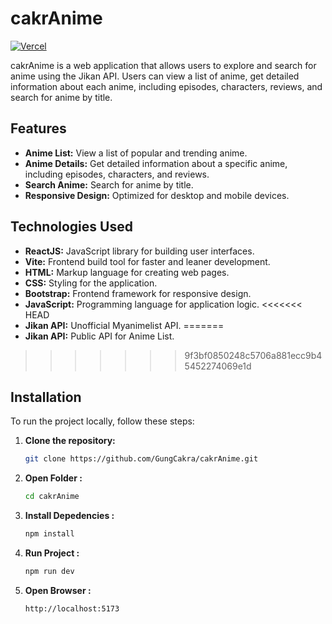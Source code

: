 # cakrAnime
[![Vercel](https://img.shields.io/badge/visit-vercel-blue)](https://gungcakra-animeapp.vercel.app)

cakrAnime is a web application that allows users to explore and search for anime using the Jikan API. Users can view a list of anime, get detailed information about each anime, including episodes, characters, reviews, and search for anime by title.

## Features

- **Anime List:** View a list of popular and trending anime.
- **Anime Details:** Get detailed information about a specific anime, including episodes, characters, and reviews.
- **Search Anime:** Search for anime by title.
- **Responsive Design:** Optimized for desktop and mobile devices.

## Technologies Used

- **ReactJS:** JavaScript library for building user interfaces.
- **Vite:** Frontend build tool for faster and leaner development.
- **HTML:** Markup language for creating web pages.
- **CSS:** Styling for the application.
- **Bootstrap:** Frontend framework for responsive design.
- **JavaScript:** Programming language for application logic.
<<<<<<< HEAD
- **Jikan API:** Unofficial Myanimelist API.
=======
- **Jikan API:** Public API for Anime List.
>>>>>>> 9f3bf0850248c5706a881ecc9b45452274069e1d

## Installation

To run the project locally, follow these steps:

1. **Clone the repository:**

   ```bash
   git clone https://github.com/GungCakra/cakrAnime.git

2. **Open Folder :**

   ```bash
   cd cakrAnime
   
3. **Install Depedencies :**

   ```bash
   npm install
   
4. **Run Project :**

   ```bash
   npm run dev

5. **Open Browser :**

   ```bash
   http://localhost:5173

